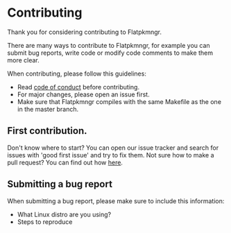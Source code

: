 # Contributing

Thank you for considering contributing to Flatpkmngr.

There are many ways to contribute to Flatpkmngr, for example you can submit bug reports, write code or modify code comments to make them more clear.

When contributing, please follow this guidelines:

* Read [code of conduct](https://github.com/protheory8/flatpkmngr/blob/master/CODE_OF_CONDUCT.md) before contributing.
* For major changes, please open an issue first.
* Make sure that Flatpkmngr compiles with the same Makefile as the one in the master branch.

## First contribution.

Don't know where to start? You can open our issue tracker and search for issues with 'good first issue' and try to fix them.
Not sure how to make a pull request? You can find out how [here](https://egghead.io/courses/how-to-contribute-to-an-open-source-project-on-github).

## Submitting a bug report

When submitting a bug report, please make sure to include this information:
* What Linux distro are you using?
* Steps to reproduce
